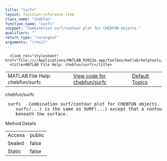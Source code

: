 ```yaml
---
title: "surfc"
layout: function-reference-item
class_name: "chebfun"
function_name: "surfc"
snippet: "Combination surf/contour plot for CHEBFUN objects."
qualifiers: ""
return_type: "varargout"
arguments: "(rhs1)"
---
```


<html>
   <head>
      <meta http-equiv="Content-Type" content="text/html; charset=utf-8">
   
      <link rel="stylesheet" href="file:////Applications/MATLAB_R2013a.app/toolbox/matlab/helptools/private/helpwin.css">
      <title>MATLAB File Help: chebfun/surfc</title>
   </head>
   <body>
      <!--Single-page help-->
      <table border="0" cellspacing="0" width="100%">
         <tr class="subheader">
            <td class="headertitle">MATLAB File Help: chebfun/surfc</td>
            <td class="subheader-left"><a href="matlab:edit chebfun/surfc">View code for chebfun/surfc</a></td>
            <td class="subheader-right"><a href="matlab:helpwin">Default Topics</a></td>
         </tr>
      </table>
      <div class="title">chebfun/surfc</div>
      <div class="helptext"><pre><!--helptext --> <span class="helptopic">surfc</span>   Combination surf/contour plot for CHEBFUN objects.
    <span class="helptopic">surfc</span>(...) is the same as SURF(...) except that a contour plot is drawn
    beneath the surface.</pre></div><!--after help -->
      <!--Method-->
      <div class="sectiontitle">Method Details</div>
      <table class="class-details">
         <tr>
            <td class="class-detail-label">Access</td>
            <td>public</td>
         </tr>
         <tr>
            <td class="class-detail-label">Sealed</td>
            <td>false</td>
         </tr>
         <tr>
            <td class="class-detail-label">Static</td>
            <td>false</td>
         </tr>
      </table>
   </body>
</html>
